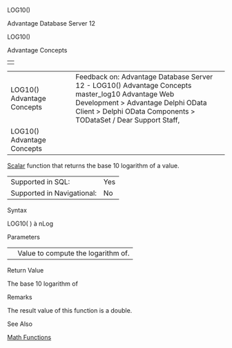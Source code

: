 LOG10()




Advantage Database Server 12  

LOG10()

Advantage Concepts

|  |
| --- |
|  |

|  |  |  |  |  |
| --- | --- | --- | --- | --- |
| LOG10()  Advantage Concepts |  |  | Feedback on: Advantage Database Server 12 - LOG10() Advantage Concepts master\_log10 Advantage Web Development > Advantage Delphi OData Client > Delphi OData Components > TODataSet / Dear Support Staff, |  |
| LOG10()  Advantage Concepts |  |  |  |  |

[Scalar](master_supported_scalar_functions.htm) function that returns the base 10 logarithm of a value.

|  |  |
| --- | --- |
| Supported in SQL: | Yes |
| Supported in Navigational: | No |

Syntax

LOG10( <nValue> ) à nLog

Parameters

|  |  |
| --- | --- |
| <nValue> | Value to compute the logarithm of. |

Return Value

The base 10 logarithm of <nValue>

Remarks

The result value of this function is a double.

See Also

[Math Functions](master_math_functions.htm)